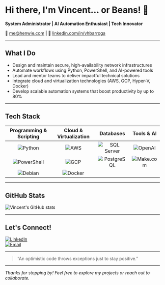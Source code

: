 # Hi there, I'm Vincent... or Beans! 👋

**System Administrator | AI Automation Enthusiast | Tech Innovator**

📧 [me@henwie.com](mailto:me@henwie.com) | 🔗 [linkedin.com/in/vhbarroga](https://linkedin.com/in/vhbarroga)

---

## What I Do

- Design and maintain secure, high-availability network infrastructures  
- Automate workflows using Python, PowerShell, and AI-powered tools  
- Lead and mentor teams to deliver impactful technical solutions  
- Integrate cloud and virtualization technologies (AWS, GCP, Hyper-V, Docker)  
- Develop scalable automation systems that boost productivity by up to 80%

---

## Tech Stack

| Programming & Scripting | Cloud & Virtualization | Databases         | Tools & AI           |
|:------------------------:|:-----------------------:|:-------------------:|:----------------------:|
| ![Python](https://img.shields.io/badge/-Python-3776AB?style=flat&logo=python&logoColor=white) | ![AWS](https://img.shields.io/badge/-AWS-232F3E?style=flat&logo=amazonaws&logoColor=white) | ![SQL Server](https://img.shields.io/badge/-SQL_Server-CC2927?style=flat&logo=microsoft-sql-server&logoColor=white) | ![OpenAI](https://img.shields.io/badge/-OpenAI-412991?style=flat&logo=openai&logoColor=white) |
| ![PowerShell](https://img.shields.io/badge/-PowerShell-5391FE?style=flat&logo=powershell&logoColor=white) | ![GCP](https://img.shields.io/badge/-GCP-4285F4?style=flat&logo=googlecloud&logoColor=white) | ![PostgreSQL](https://img.shields.io/badge/-PostgreSQL-336791?style=flat&logo=postgresql&logoColor=white) | ![Make.com](https://img.shields.io/badge/-Make.com-FF6C37?style=flat&logo=make&logoColor=white) |
| ![Debian](https://img.shields.io/badge/-Debian-A81D33?style=flat&logo=debian&logoColor=white) | ![Docker](https://img.shields.io/badge/-Docker-2496ED?style=flat&logo=docker&logoColor=white) |                   |                      |


---

## GitHub Stats

![Vincent's GitHub stats](https://github-readme-stats.vercel.app/api?username=vhenwie&show_icons=true&theme=radical&count_private=true)

---

## Let's Connect!

[![LinkedIn](https://img.shields.io/badge/-LinkedIn-0A66C2?style=flat&logo=linkedin&logoColor=white)](https://linkedin.com/in/vhbarroga)  
[![Email](https://img.shields.io/badge/-Email-D14836?style=flat&logo=gmail&logoColor=white)](mailto:me@henwie.com)

---

> “An optimistic code throws exceptions just to stay positive.”

---

*Thanks for stopping by! Feel free to explore my projects or reach out to collaborate.*
